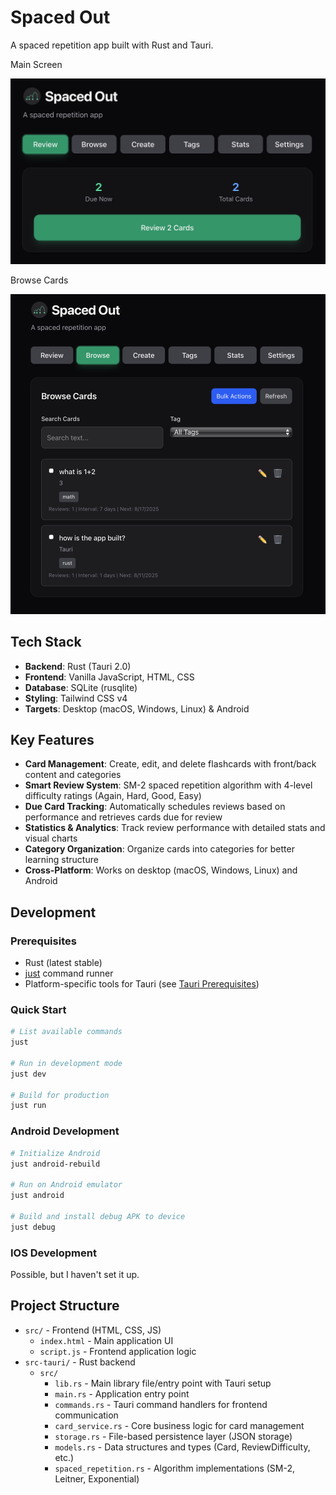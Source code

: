 # Spaced Out

A spaced repetition app built with Rust and Tauri.

Main Screen

![Main Screen](images/main.png)

Browse Cards

![Browse Cards](images/browse.png)

## Tech Stack

- **Backend**: Rust (Tauri 2.0)
- **Frontend**: Vanilla JavaScript, HTML, CSS
- **Database**: SQLite (rusqlite)
- **Styling**: Tailwind CSS v4
- **Targets**: Desktop (macOS, Windows, Linux) & Android

## Key Features

- **Card Management**: Create, edit, and delete flashcards with front/back content and categories
- **Smart Review System**: SM-2 spaced repetition algorithm with 4-level difficulty ratings (Again, Hard, Good, Easy)
- **Due Card Tracking**: Automatically schedules reviews based on performance and retrieves cards due for review
- **Statistics & Analytics**: Track review performance with detailed stats and visual charts
- **Category Organization**: Organize cards into categories for better learning structure
- **Cross-Platform**: Works on desktop (macOS, Windows, Linux) and Android


## Development

### Prerequisites

- Rust (latest stable)
- [just](https://github.com/casey/just) command runner
- Platform-specific tools for Tauri (see [Tauri Prerequisites](https://v2.tauri.app/start/prerequisites/))

### Quick Start

```bash
# List available commands
just

# Run in development mode
just dev

# Build for production
just run
```

### Android Development

```bash
# Initialize Android
just android-rebuild

# Run on Android emulator
just android

# Build and install debug APK to device
just debug
```

### IOS Development

Possible, but I haven't set it up.

## Project Structure

- `src/` - Frontend (HTML, CSS, JS)
  - `index.html` - Main application UI
  - `script.js` - Frontend application logic
- `src-tauri/` - Rust backend
  - `src/`
    - `lib.rs` - Main library file/entry point with Tauri setup
    - `main.rs` - Application entry point
    - `commands.rs` - Tauri command handlers for frontend communication
    - `card_service.rs` - Core business logic for card management
    - `storage.rs` - File-based persistence layer (JSON storage)
    - `models.rs` - Data structures and types (Card, ReviewDifficulty, etc.)
    - `spaced_repetition.rs` - Algorithm implementations (SM-2, Leitner, Exponential)
